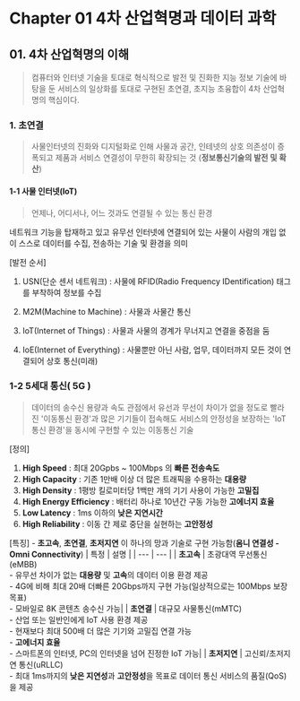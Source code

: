 # Chapter 01 4차 산업혁명과 데이터 과학

## 01. 4차 산업혁명의 이해

> 컴퓨터와 인터넷 기술을 토대로 혁식적으로 발전 및 진화한 지능 정보 기술에 바탕을 둔 서비스의 일상화를 토대로 구현된 초연결, 초지능 초융합이 4차 산업혁명의 핵심이다.

### 1. 초연결
> 사물인터넷의 진화와 디지털화로 인해 사물과 공간, 인테넷의 상호 의존성이 증폭되고 제품과 서비스 연결성이 무한히 확장되는 것 (**정보통신기술의 발전 및 확산**)

#### 1-1 사물 인터넷(IoT)
> 언제나, 어디서나, 어느 것과도 연결될 수 있는 통신 환경

네트워크 기능을 탑재하고 있고 유무선 인터넷에 연결되어 있는 사물이 사람의 개입 없이 스스로 데이터를 수집, 전송하는 기술 및 환경을 의미

[발전 순서]

1. USN(단순 센서 네트워크) : 사물에 RFID(Radio Frequency IDentification) 태그를 부착하여 정보를 수집

2. M2M(Machine to Machine) : 사물과 사물간 통신

3. IoT(Internet of Things) : 사물과 사물의 경계가 무너지고 연결을 중점을 둠

4. IoE(Internet of Everything) : 사물뿐만 아닌 사람, 업무, 데이터까지 모든 것이 연결되어 상호 통신(미래)

### 1-2 5세대 통신( 5G )
> 데이터의 송수신 용량과 속도 관점에서 유선과 무선이 차이가 없을 정도로 빨라진 '이동통신 환경'과 많은 기기들이 접속해도 서비스의 안정성을 보장하는 'IoT통신 환경'을 동시에 구현할 수 있는 이동통신 기술

[정의]
1. **High Speed** : 최대 20Gpbs ~ 100Mbps 의 **빠른 전송속도**
2. **High Capacity** : 기존 1만배 이상 더 많은 트래픽을 수용하는 **대용량**
3. **High Density** : 1평방 킬로미터당 1백만 개의 기기 사용이 가능한 **고밀집**
4. **High Energy Efficiency** : 배터리 하나로 10년간 구동 가능한 **고에너지 효율**
5. **Low Latency** : 1ms 이하의 **낮은 지연시간**
6. **High Reliability** : 이동 간 제로 중단을 실현하는 **고안정성**

[특징] -  **초고속**, **초연결**, **초저지연** 이 하나의 망과 기술로 구현 가능함(**옴니 연결성 - Omni Connectivity**)
| 특정 | 설명 |
| --- | --- |
| **초고속** | 초광대역 무선통신(eMBB)<br> - 유무선 차이가 없는 **대용량** 및 **고속**의 데이터 이용 환경 제공<br>- 4G에 비해 최대 20배 더빠른 20Gbps까지 구현 가능(일상적으로는 100Mbps 보장 목표)<br> - 모바일로 8K 콘텐츠 송수신 가능|
| **초연결** | 대규모 사물통신(mMTC) <br> - 산업 또는 일반인에게 IoT 사용 환경 제공 <br> - 현재보다 최대 500배 더 많은 기기와 고밀집 연결 가능 <br> - **고에너지 효율** <br> - 스마트폰의 인터넷, PC의 인터넷을 넘어 진정한 IoT 가능|
| **초저지연** | 고신뢰/초저지연 통신(uRLLC) <br> - 최대 1ms까지의 **낮은 지연성**과 **고안정성**을 목표로 데이터 통신 서비스의 품질(QoS)을 제공

